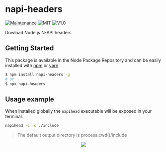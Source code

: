 # napi-headers
[![Maintenance](https://img.shields.io/badge/Maintained%3F-yes-green.svg)](https://github.com/SlimIO/is/commit-activity)
![MIT](https://img.shields.io/github/license/mashape/apistatus.svg)
![V1.0](https://img.shields.io/badge/version-0.1.0-blue.svg)

Dowload Node.js N-API headers

## Getting Started

This package is available in the Node Package Repository and can be easily installed with [npm](https://docs.npmjs.com/getting-started/what-is-npm) or [yarn](https://yarnpkg.com).

```bash
$ npm install napi-headers -g
# or
$ npx napi-headers
```

## Usage example

When installed globally the `napihead` executable will be exposed in your terminal.
```bash
napihead -c -o ./include
```

> The default output directory is process.cwd()/include

<p align="center">
    <img src="https://i.imgur.com/iTLZlpR.png">
</p>
